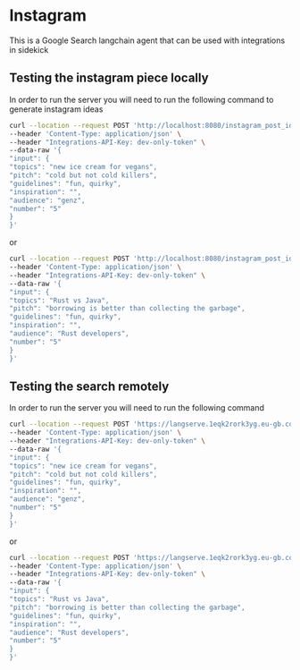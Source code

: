 # Instagram
This is a Google Search langchain agent that can be used with integrations in sidekick

## Testing the instagram piece locally
In order to run the server you will need to run the following command to generate instagram ideas

```bash
curl --location --request POST 'http://localhost:8080/instagram_post_ideas/invoke' \
--header 'Content-Type: application/json' \
--header "Integrations-API-Key: dev-only-token" \
--data-raw '{
"input": {
"topics": "new ice cream for vegans",
"pitch": "cold but not cold killers",
"guidelines": "fun, quirky",
"inspiration": "",
"audience": "genz",
"number": "5"
}
}'
```

or

```bash
curl --location --request POST 'http://localhost:8080/instagram_post_ideas/invoke' \
--header 'Content-Type: application/json' \
--header "Integrations-API-Key: dev-only-token" \
--data-raw '{
"input": {
"topics": "Rust vs Java",
"pitch": "borrowing is better than collecting the garbage",
"guidelines": "fun, quirky",
"inspiration": "",
"audience": "Rust developers",
"number": "5"
}
}'
```

## Testing the search remotely
In order to run the server you will need to run the following command

```bash
curl --location --request POST 'https://langserve.1eqk2rork3yg.eu-gb.codeengine.appdomain.cloud/instagram_post_ideas/invoke' \
--header 'Content-Type: application/json' \
--header "Integrations-API-Key: dev-only-token" \
--data-raw '{
"input": {
"topics": "new ice cream for vegans",
"pitch": "cold but not cold killers",
"guidelines": "fun, quirky",
"inspiration": "",
"audience": "genz",
"number": "5"
}
}'
```

or

```bash
curl --location --request POST 'https://langserve.1eqk2rork3yg.eu-gb.codeengine.appdomain.cloud/instagram_post_ideas/invoke' \
--header 'Content-Type: application/json' \
--header "Integrations-API-Key: dev-only-token" \
--data-raw '{
"input": {
"topics": "Rust vs Java",
"pitch": "borrowing is better than collecting the garbage",
"guidelines": "fun, quirky",
"inspiration": "",
"audience": "Rust developers",
"number": "5"
}
}'
```

